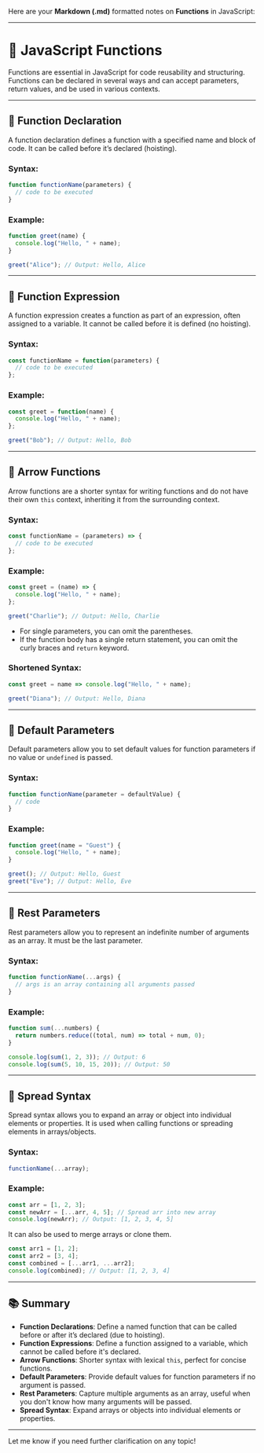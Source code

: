 Here are your **Markdown (.md)** formatted notes on **Functions** in JavaScript:

---

# 📝 JavaScript Functions

Functions are essential in JavaScript for code reusability and structuring. Functions can be declared in several ways and can accept parameters, return values, and be used in various contexts.

---

## 🔹 **Function Declaration**

A function declaration defines a function with a specified name and block of code. It can be called before it’s declared (hoisting).

### Syntax:

```javascript
function functionName(parameters) {
  // code to be executed
}
```

### Example:

```javascript
function greet(name) {
  console.log("Hello, " + name);
}

greet("Alice"); // Output: Hello, Alice
```

---

## 🔹 **Function Expression**

A function expression creates a function as part of an expression, often assigned to a variable. It cannot be called before it is defined (no hoisting).

### Syntax:

```javascript
const functionName = function(parameters) {
  // code to be executed
};
```

### Example:

```javascript
const greet = function(name) {
  console.log("Hello, " + name);
};

greet("Bob"); // Output: Hello, Bob
```

---

## 🔹 **Arrow Functions**

Arrow functions are a shorter syntax for writing functions and do not have their own `this` context, inheriting it from the surrounding context.

### Syntax:

```javascript
const functionName = (parameters) => {
  // code to be executed
};
```

### Example:

```javascript
const greet = (name) => {
  console.log("Hello, " + name);
};

greet("Charlie"); // Output: Hello, Charlie
```

* For single parameters, you can omit the parentheses.
* If the function body has a single return statement, you can omit the curly braces and `return` keyword.

### Shortened Syntax:

```javascript
const greet = name => console.log("Hello, " + name);

greet("Diana"); // Output: Hello, Diana
```

---

## 🔹 **Default Parameters**

Default parameters allow you to set default values for function parameters if no value or `undefined` is passed.

### Syntax:

```javascript
function functionName(parameter = defaultValue) {
  // code
}
```

### Example:

```javascript
function greet(name = "Guest") {
  console.log("Hello, " + name);
}

greet(); // Output: Hello, Guest
greet("Eve"); // Output: Hello, Eve
```

---

## 🔹 **Rest Parameters**

Rest parameters allow you to represent an indefinite number of arguments as an array. It must be the last parameter.

### Syntax:

```javascript
function functionName(...args) {
  // args is an array containing all arguments passed
}
```

### Example:

```javascript
function sum(...numbers) {
  return numbers.reduce((total, num) => total + num, 0);
}

console.log(sum(1, 2, 3)); // Output: 6
console.log(sum(5, 10, 15, 20)); // Output: 50
```

---

## 🔹 **Spread Syntax**

Spread syntax allows you to expand an array or object into individual elements or properties. It is used when calling functions or spreading elements in arrays/objects.

### Syntax:

```javascript
functionName(...array);
```

### Example:

```javascript
const arr = [1, 2, 3];
const newArr = [...arr, 4, 5]; // Spread arr into new array
console.log(newArr); // Output: [1, 2, 3, 4, 5]
```

It can also be used to merge arrays or clone them.

```javascript
const arr1 = [1, 2];
const arr2 = [3, 4];
const combined = [...arr1, ...arr2];
console.log(combined); // Output: [1, 2, 3, 4]
```

---

## 📚 **Summary**

* **Function Declarations**: Define a named function that can be called before or after it’s declared (due to hoisting).
* **Function Expressions**: Define a function assigned to a variable, which cannot be called before it's declared.
* **Arrow Functions**: Shorter syntax with lexical `this`, perfect for concise functions.
* **Default Parameters**: Provide default values for function parameters if no argument is passed.
* **Rest Parameters**: Capture multiple arguments as an array, useful when you don't know how many arguments will be passed.
* **Spread Syntax**: Expand arrays or objects into individual elements or properties.

---

Let me know if you need further clarification on any topic!
